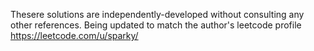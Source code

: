 Thesere solutions are independently-developed without consulting any other references.
Being updated to match the author's leetcode profile https://leetcode.com/u/sparky/
